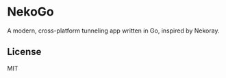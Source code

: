 # NekoGo

A modern, cross-platform tunneling app written in Go, inspired by Nekoray.

## License
MIT 